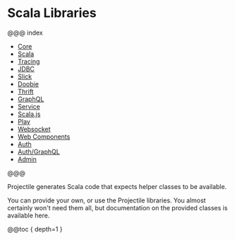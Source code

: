 # Scala Libraries

@@@ index

* [Core](core.md)
* [Scala](scala.md)
* [Tracing](tracing.md)
* [JDBC](jdbc.md)
* [Slick](slick.md)
* [Doobie](doobie.md)
* [Thrift](thrift.md)
* [GraphQL](graphql.md)
* [Service](service.md)
* [Scala.js](scalajs.md)
* [Play](play.md)
* [Websocket](websocket.md)
* [Web Components](web-components.md)
* [Auth](auth.md)
* [Auth/GraphQL](auth-graphql.md)
* [Admin](admin.md)

@@@

Projectile generates Scala code that expects helper classes to be available. 

You can provide your own, or use the Projectile libraries. 
You almost certainly won't need them all, but documentation on the provided classes is available here.

@@toc { depth=1 }
